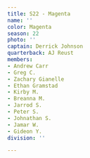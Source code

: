 ```yaml
---
title: S22 - Magenta
name: ''
color: Magenta
season: 22
photo: ''
captain: Derrick Johnson
quarterback: AJ Reust
members:
- Andrew Carr
- Greg C.
- Zachary Gianelle
- Ethan Gramstad
- Kirby M.
- Breanna M.
- Jarrod S.
- Peter S.
- Johnathan S.
- Jamar W.
- Gideon Y.
division: ''

---
```

